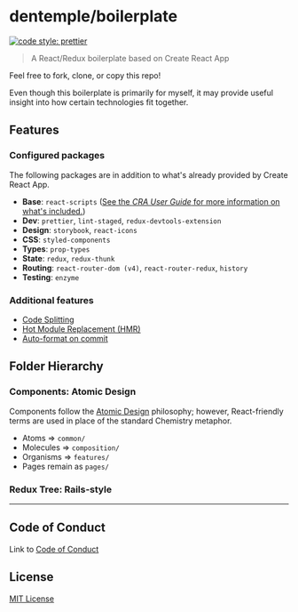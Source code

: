 # dentemple/boilerplate

[![code style: prettier](https://img.shields.io/badge/code_style-prettier-ff69b4.svg?style=flat-square)](https://github.com/prettier/prettier)

> A React/Redux boilerplate based on Create React App

Feel free to fork, clone, or copy this repo!

Even though this boilerplate is primarily for myself, it may provide useful insight into how certain technologies fit together.

## Features

### Configured packages

The following packages are in addition to what's already provided by Create React App.

* **Base**: `react-scripts` ([See the _CRA User Guide_ for more information on what's included.](<(https://github.com/facebookincubator/create-react-app/blob/master/packages/react-scripts/template/README.md)>))
* **Dev**: `prettier`, `lint-staged`, `redux-devtools-extension`
* **Design**: `storybook`, `react-icons`
* **CSS**: `styled-components`
* **Types**: `prop-types`
* **State**: `redux`, `redux-thunk`
* **Routing**: `react-router-dom (v4)`, `react-router-redux`, `history`
* **Testing**: `enzyme`

### Additional features

* [Code Splitting](https://serverless-stack.com/chapters/code-splitting-in-create-react-app.html)
* [Hot Module Replacement (HMR)](https://webpack.js.org/concepts/hot-module-replacement/)
* [Auto-format on commit](https://prettier.io/docs/en/precommit.html)

## Folder Hierarchy

### Components: **Atomic Design**

Components follow the [Atomic Design](http://atomicdesign.bradfrost.com/) philosophy; however, React-friendly terms are used in place of the standard Chemistry metaphor.

* Atoms => `common/`
* Molecules => `composition/`
* Organisms => `features/`
* Pages remain as `pages/`

### Redux Tree: **Rails-style**

---

## Code of Conduct

Link to [Code of Conduct](docs/code-of-conduct.md)

## License

[MIT License](docs/LICENSE.txt)
